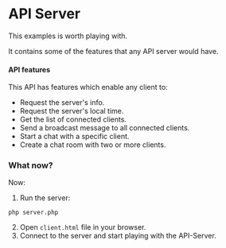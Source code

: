 # API Server
This examples is worth playing with.

It contains some of the features that any API server would have.

#### API features
This API has features which enable any client to:
 - Request the server's info.
 - Request the server's local time.
 - Get the list of connected clients.
 - Send a broadcast message to all connected clients.
 - Start a chat with a specific client.
 - Create a chat room with two or more clients.

### What now?
Now:
1. Run the server:
```
php server.php
```
2. Open `client.html` file in your browser.
3. Connect to the server and start playing with the API-Server.
